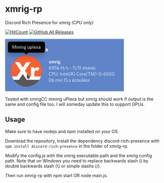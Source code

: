 # xmrig-rp
Discord Rich Presence for xmrig *(CPU only)*

[![HitCount](http://hits.dwyl.com/MasterIO02/xmrig-rp.svg)](http://hits.dwyl.com/MasterIO02/xmrig-rp)
[![GitHub All Releases](https://img.shields.io/github/downloads/MasterIO02/xmrig-rp/total.svg)](https://github.com/MasterIO02/xmrig-rp/releases/)

![Rich Presence Screenshot](/screenshot.png)

Tested with xmrigCC mining uPlexa but xmrig should work if output is the same and config file too.
I will someday update this to support GPUs.

## Usage
Make sure to have nodejs and npm installed on your OS.

Download the repository, install the dependency discord-rich-presence with `npm install discord-rich-presence` in the folder of xmrig-rp.

Modify the config.js with the xmrig executable path and the xmrig config path.
Note that on Windows you need to replace backwards slash (\) by double backwards slash (\\) or simple slashs (/).

Then run xmrig-rp with npm start OR node main.js.
